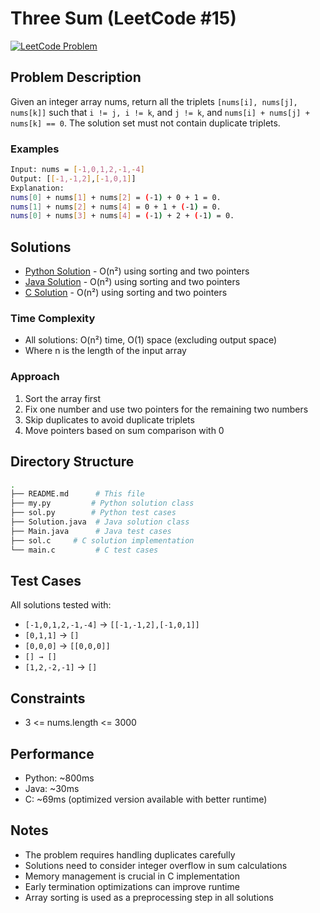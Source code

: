 # Three Sum (LeetCode #15)
[![LeetCode Problem](https://img.shields.io/badge/LeetCode-15.%20Three%20Sum-FFA116?style=for-the-badge&logo=leetcode)](https://leetcode.com/problems/3sum/)

## Problem Description
Given an integer array nums, return all the triplets `[nums[i], nums[j], nums[k]]` such that `i != j, i != k`, and `j != k`, and `nums[i] + nums[j] + nums[k] == 0`. The solution set must not contain duplicate triplets.

### Examples
```bash
Input: nums = [-1,0,1,2,-1,-4]
Output: [[-1,-1,2],[-1,0,1]]
Explanation: 
nums[0] + nums[1] + nums[2] = (-1) + 0 + 1 = 0.
nums[1] + nums[2] + nums[4] = 0 + 1 + (-1) = 0.
nums[0] + nums[3] + nums[4] = (-1) + 2 + (-1) = 0.
```

## Solutions
- [Python Solution](./sol.py) - O(n²) using sorting and two pointers
- [Java Solution](./Solution.java) - O(n²) using sorting and two pointers
- [C Solution](./solution.c) - O(n²) using sorting and two pointers

### Time Complexity
- All solutions: O(n²) time, O(1) space (excluding output space)
- Where n is the length of the input array

### Approach
1. Sort the array first
2. Fix one number and use two pointers for the remaining two numbers
3. Skip duplicates to avoid duplicate triplets
4. Move pointers based on sum comparison with 0

## Directory Structure
```bash
.
├── README.md      # This file
├── my.py         # Python solution class
├── sol.py        # Python test cases
├── Solution.java  # Java solution class
├── Main.java      # Java test cases
├── sol.c     # C solution implementation
└── main.c         # C test cases
```

## Test Cases
All solutions tested with:

- `[-1,0,1,2,-1,-4]` → `[[-1,-1,2],[-1,0,1]]`
- `[0,1,1]` → `[]`
- `[0,0,0]` → `[[0,0,0]]`
- `[] → []`
- `[1,2,-2,-1]` → `[]`

## Constraints
- 3 <= nums.length <= 3000

## Performance
- Python: ~800ms
- Java: ~30ms
- C: ~69ms (optimized version available with better runtime)

## Notes
- The problem requires handling duplicates carefully
- Solutions need to consider integer overflow in sum calculations
- Memory management is crucial in C implementation
- Early termination optimizations can improve runtime
- Array sorting is used as a preprocessing step in all solutions